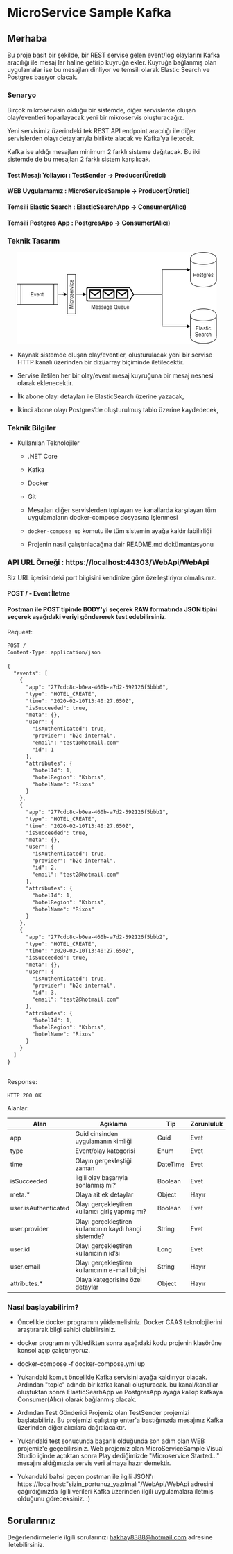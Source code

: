# MicroService Sample Kafka
 
## Merhaba

Bu proje basit bir şekilde, bir REST servise gelen event/log olaylarını Kafka aracılığı ile mesaj lar haline getirip kuyruğa ekler. Kuyruğa bağlanmış olan uygulamalar ise bu mesajları dinliyor ve temsili olarak Elastic Search ve Postgres basıyor olacak.

### Senaryo

Birçok mikroservisin olduğu bir sistemde, diğer servislerde oluşan olay/eventleri toparlayacak yeni bir mikroservis oluşturacağız.

Yeni servisimiz üzerindeki tek REST API endpoint aracılığı ile diğer servislerden olayı detaylarıyla birlikte alacak ve Kafka'ya iletecek.

Kafka ise aldığı mesajları minimum 2 farklı sisteme dağıtacak. Bu iki sistemde de bu mesajları 2 farklı sistem karşılıcak.

#### Test Mesajı Yollayıcı  : TestSender         -> Producer(Üretici)
#### WEB Uygulamamız 	   : MicroServiceSample -> Producer(Üretici)
#### Temsili Elastic Search : ElasticSearchApp   -> Consumer(Alıcı)
#### Temsili Postgres App   : PostgresApp        -> Consumer(Alıcı)

### Teknik Tasarım

<div align="center">
  <img src="./images/screenshot-01.png" alt="Diagram" title="" />
</div>

- Kaynak sistemde oluşan olay/eventler, oluşturulacak yeni bir servise HTTP kanalı üzerinden bir dizi/array biçiminde iletilecektir.

- Servise iletilen her bir olay/event mesaj kuyruğuna bir mesaj nesnesi olarak eklenecektir.

- İlk abone olayı detayları ile ElasticSearch üzerine yazacak,

- İkinci abone olayı Postgres’de oluşturulmuş tablo üzerine kaydedecek,


### Teknik Bilgiler

- Kullanılan Teknolojiler
  - .NET Core
  - Kafka
  - Docker
  - Git

  - Mesajları diğer servislerden toplayan ve kanallarda karşılayan tüm uygulamaların docker-compose dosyasına işlenmesi
  - `docker-compose up` komutu ile tüm sistemin ayağa kaldırılabilirliği
  - Projenin nasıl çalıştırılacağına dair README.md dokümantasyonu



### API URL Örneği : https://localhost:44303/WebApi/WebApi
Siz URL içerisindeki port bilgisini kendinize göre özelleştiriyor olmalısınız.


#### POST / - Event İletme

#### Postman ile POST tipinde BODY'yi seçerek RAW formatında JSON tipini seçerek aşağıdaki veriyi göndererek test edebilirsiniz.

Request:

```http
POST /
Content-Type: application/json

{
  "events": [
    {
      "app": "277cdc8c-b0ea-460b-a7d2-592126f5bbb0",
      "type": "HOTEL_CREATE",
      "time": "2020-02-10T13:40:27.650Z",
      "isSucceeded": true,
      "meta": {},
      "user": {
        "isAuthenticated": true,
        "provider": "b2c-internal",
        "email": "test1@hotmail.com"
		"id": 1
      },
      "attributes": {
        "hotelId": 1,
        "hotelRegion": "Kıbrıs",
        "hotelName": "Rixos"
      }
    },
    {
      "app": "277cdc8c-b0ea-460b-a7d2-592126f5bbb1",
      "type": "HOTEL_CREATE",
      "time": "2020-02-10T13:40:27.650Z",
      "isSucceeded": true,
      "meta": {},
      "user": {
        "isAuthenticated": true,
        "provider": "b2c-internal",
        "id": 2,
        "email": "test2@hotmail.com"
      },
      "attributes": {
        "hotelId": 1,
        "hotelRegion": "Kıbrıs",
        "hotelName": "Rixos"
      }
    },
    {
      "app": "277cdc8c-b0ea-460b-a7d2-592126f5bbb2",
      "type": "HOTEL_CREATE",
      "time": "2020-02-10T13:40:27.650Z",
      "isSucceeded": true,
      "meta": {},
      "user": {
        "isAuthenticated": true,
        "provider": "b2c-internal",
        "id": 3,
        "email": "test2@hotmail.com"
      },
      "attributes": {
        "hotelId": 1,
        "hotelRegion": "Kıbrıs",
        "hotelName": "Rixos"
      }
    }
  ]
}


```

Response:

```http
HTTP 200 OK
```

Alanlar:

|Alan                 |Açıklama                                                 |Tip      |Zorunluluk |
|---------------------|---------------------------------------------------------|---------|-----------|
|app                  |Guid cinsinden uygulamanın kimliği                       |Guid     |Evet       |
|type                 |Event/olay kategorisi                                    |Enum     |Evet       |
|time                 |Olayın gerçekleştiği zaman                               |DateTime |Evet       |
|isSucceeded          |İlgili olay başarıyla sonlanmış mı?                      |Boolean  |Evet       |
|meta.*               |Olaya ait ek detaylar                                    |Object   |Hayır      |
|user.isAuthenticated |Olayı gerçekleştiren kullanıcı giriş yapmış mı?          |Boolean  |Evet       |
|user.provider        |Olayı gerçekleştiren kullanıcının kaydı hangi sistemde?  |String   |Evet       |
|user.id              |Olayı gerçekleştiren kullanıcının id’si                  |Long     |Evet       |
|user.email           |Olayı gerçekleştiren kullanıcının e-mail bilgisi         |String   |Hayır      |
|attributes.*         |Olaya kategorisine özel detaylar                         |Object   |Hayır      |


### Nasıl başlayabilirim?

- Öncelikle docker programını yüklemelisiniz. Docker CAAS teknolojilerini araştırarak bilgi sahibi olabilirsiniz.

- docker programını yükledikten sonra aşağıdaki kodu projenin klasörüne konsol açıp çalıştırıyoruz.
 
- docker-compose -f docker-compose.yml up
  
- Yukarıdaki komut öncelikle Kafka servisini ayağa kaldırıyor olacak. Ardından "topic" adında bir kafka kanalı oluşturacak.
  bu kanal/kanallar oluştuktan sonra ElasticSearhApp ve PostgresApp ayağa kalkıp kafkaya Consumer(Alıcı) olarak bağlanmış olacak.

- Ardından Test Gönderici Projemiz olan TestSender projemizi başlatabiliriz. Bu projemizi çalıştırıp enter'a bastığınızda mesajınız Kafka üzerinden diğer alıcılara dağıtılacaktır.

- Yukarıdaki test sonucunda başarılı olduğunda son adım olan WEB projemiz'e geçebilirsiniz. Web projemiz olan MicroServiceSample Visual Studio içinde açtıktan sonra Play dediğimizde "Microservice Started..." mesajını aldığınızda servis veri almaya hazır demektir.

- Yukarıdaki bahsi geçen postman ile ilgili JSON'ı https://localhost:"sizin_portunuz_yazılmalı"/WebApi/WebApi adresini çağırdığınızda ilgili verileri Kafka üzerinden ilgili uygulamalara iletmiş olduğunu göreceksiniz. :)


## Sorularınız

Değerlendirmelerle ilgili sorularınızı [hakhay8388@hotmail.com](mailto:hakhay8388@hotmail.com) adresine iletebilirsiniz.



